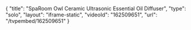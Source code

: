 {
    "title": "SpaRoom Owl Ceramic Ultrasonic Essential Oil Diffuser",
    "type": "solo",
    "layout": "iframe-static",
    "videoId": "162509651",
    "url": "\/tvpembed\/162509651"
}